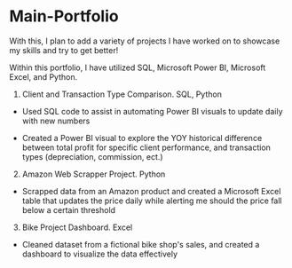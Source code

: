 # Main-Portfolio
With this, I plan to add a variety of projects I have worked on to showcase my skills and try to get better!

Within this portfolio, I have utilized SQL, Microsoft Power BI, Microsoft Excel, and Python.


1. Client and Transaction Type Comparison. SQL, Python

- Used SQL code to assist in automating Power BI visuals to update daily with new numbers

- Created a Power BI visual to explore the YOY historical difference between total profit for specific client performance, and transaction types (depreciation, commission, ect.)

2. Amazon Web Scrapper Project. Python

- Scrapped data from an Amazon product and created a Microsoft Excel table that updates the price daily while alerting me should the price fall below a certain threshold

3. Bike Project Dashboard. Excel

- Cleaned dataset from a fictional bike shop's sales, and created a dashboard to visualize the data effectively 
